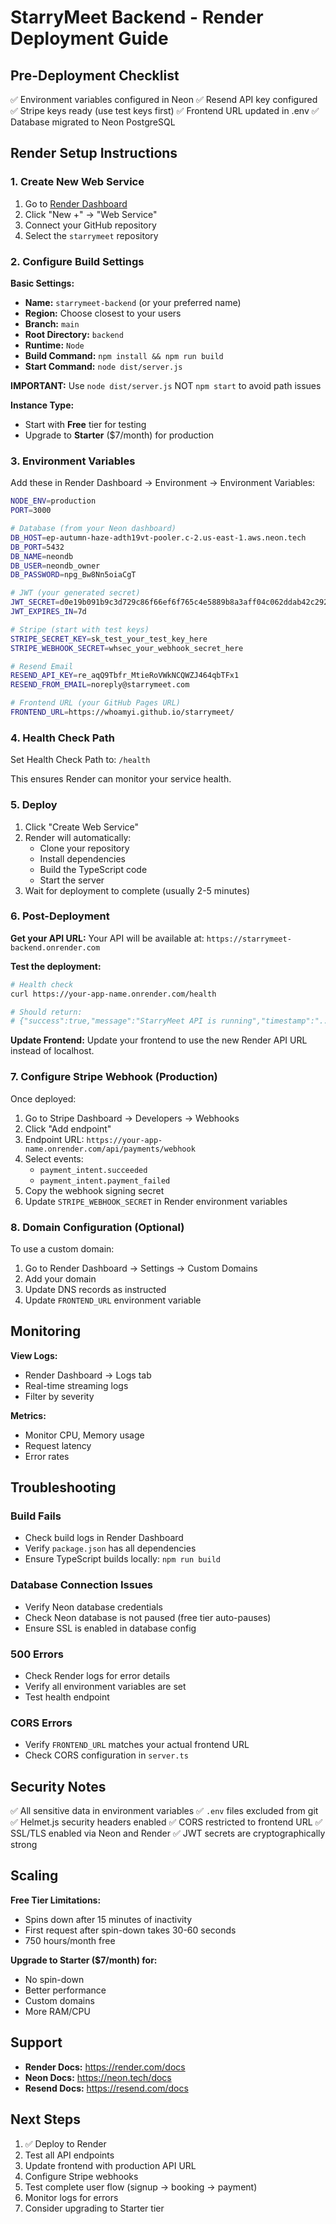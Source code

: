 # StarryMeet Backend - Render Deployment Guide

## Pre-Deployment Checklist

✅ Environment variables configured in Neon
✅ Resend API key configured
✅ Stripe keys ready (use test keys first)
✅ Frontend URL updated in .env
✅ Database migrated to Neon PostgreSQL

## Render Setup Instructions

### 1. Create New Web Service

1. Go to [Render Dashboard](https://dashboard.render.com/)
2. Click "New +" → "Web Service"
3. Connect your GitHub repository
4. Select the `starrymeet` repository

### 2. Configure Build Settings

**Basic Settings:**
- **Name:** `starrymeet-backend` (or your preferred name)
- **Region:** Choose closest to your users
- **Branch:** `main`
- **Root Directory:** `backend`
- **Runtime:** `Node`
- **Build Command:** `npm install && npm run build`
- **Start Command:** `node dist/server.js`

**IMPORTANT:** Use `node dist/server.js` NOT `npm start` to avoid path issues

**Instance Type:**
- Start with **Free** tier for testing
- Upgrade to **Starter** ($7/month) for production

### 3. Environment Variables

Add these in Render Dashboard → Environment → Environment Variables:

```bash
NODE_ENV=production
PORT=3000

# Database (from your Neon dashboard)
DB_HOST=ep-autumn-haze-adth19vt-pooler.c-2.us-east-1.aws.neon.tech
DB_PORT=5432
DB_NAME=neondb
DB_USER=neondb_owner
DB_PASSWORD=npg_Bw8Nn5oiaCgT

# JWT (your generated secret)
JWT_SECRET=d0e19b091b9c3d729c86f66ef6f765c4e5889b8a3aff04c062ddab42c292809e13c348de61ff675d099bb0d2881e3d7d9f0b12220d25b2fc927990d10baca603
JWT_EXPIRES_IN=7d

# Stripe (start with test keys)
STRIPE_SECRET_KEY=sk_test_your_test_key_here
STRIPE_WEBHOOK_SECRET=whsec_your_webhook_secret_here

# Resend Email
RESEND_API_KEY=re_aqQ9Tbfr_MtieRoVWkNCQWZJ464qbTFx1
RESEND_FROM_EMAIL=noreply@starrymeet.com

# Frontend URL (your GitHub Pages URL)
FRONTEND_URL=https://whoamyi.github.io/starrymeet/
```

### 4. Health Check Path

Set Health Check Path to: `/health`

This ensures Render can monitor your service health.

### 5. Deploy

1. Click "Create Web Service"
2. Render will automatically:
   - Clone your repository
   - Install dependencies
   - Build the TypeScript code
   - Start the server
3. Wait for deployment to complete (usually 2-5 minutes)

### 6. Post-Deployment

**Get your API URL:**
Your API will be available at: `https://starrymeet-backend.onrender.com`

**Test the deployment:**
```bash
# Health check
curl https://your-app-name.onrender.com/health

# Should return:
# {"success":true,"message":"StarryMeet API is running","timestamp":"..."}
```

**Update Frontend:**
Update your frontend to use the new Render API URL instead of localhost.

### 7. Configure Stripe Webhook (Production)

Once deployed:

1. Go to Stripe Dashboard → Developers → Webhooks
2. Click "Add endpoint"
3. Endpoint URL: `https://your-app-name.onrender.com/api/payments/webhook`
4. Select events:
   - `payment_intent.succeeded`
   - `payment_intent.payment_failed`
5. Copy the webhook signing secret
6. Update `STRIPE_WEBHOOK_SECRET` in Render environment variables

### 8. Domain Configuration (Optional)

To use a custom domain:
1. Go to Render Dashboard → Settings → Custom Domains
2. Add your domain
3. Update DNS records as instructed
4. Update `FRONTEND_URL` environment variable

## Monitoring

**View Logs:**
- Render Dashboard → Logs tab
- Real-time streaming logs
- Filter by severity

**Metrics:**
- Monitor CPU, Memory usage
- Request latency
- Error rates

## Troubleshooting

### Build Fails
- Check build logs in Render Dashboard
- Verify `package.json` has all dependencies
- Ensure TypeScript builds locally: `npm run build`

### Database Connection Issues
- Verify Neon database credentials
- Check Neon database is not paused (free tier auto-pauses)
- Ensure SSL is enabled in database config

### 500 Errors
- Check Render logs for error details
- Verify all environment variables are set
- Test health endpoint

### CORS Errors
- Verify `FRONTEND_URL` matches your actual frontend URL
- Check CORS configuration in `server.ts`

## Security Notes

✅ All sensitive data in environment variables
✅ `.env` files excluded from git
✅ Helmet.js security headers enabled
✅ CORS restricted to frontend URL
✅ SSL/TLS enabled via Neon and Render
✅ JWT secrets are cryptographically strong

## Scaling

**Free Tier Limitations:**
- Spins down after 15 minutes of inactivity
- First request after spin-down takes 30-60 seconds
- 750 hours/month free

**Upgrade to Starter ($7/month) for:**
- No spin-down
- Better performance
- Custom domains
- More RAM/CPU

## Support

- **Render Docs:** https://render.com/docs
- **Neon Docs:** https://neon.tech/docs
- **Resend Docs:** https://resend.com/docs

## Next Steps

1. ✅ Deploy to Render
2. Test all API endpoints
3. Update frontend with production API URL
4. Configure Stripe webhooks
5. Test complete user flow (signup → booking → payment)
6. Monitor logs for errors
7. Consider upgrading to Starter tier
